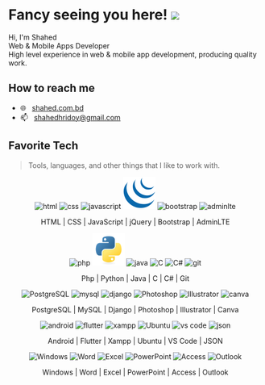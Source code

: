 # Fancy seeing you here! <img src="https://raw.githubusercontent.com/aemmadi/aemmadi/master/wave.gif" width="30">
Hi, I'm Shahed<br>
Web & Mobile Apps Developer<br>
High level experience in web & mobile app development, producing quality work.

## How to reach me
- 🌐 &nbsp; [shahed.com.bd](https://shahed.com.bd/)
- 📫 &nbsp; shahedhridoy@gmail.com

## Favorite Tech
> Tools, languages, and other things that I like to work with.

<p align="center">
  <img alt="html" height="64px" src="https://cdn.worldvectorlogo.com/logos/html-1.svg">
  <img alt="css" height="64px" src="https://cdn.worldvectorlogo.com/logos/css-3.svg">
  <img alt="javascript" height="64px" src="https://cdn.worldvectorlogo.com/logos/javascript-1.svg">
  <img alt="jquery" height="64px" src="https://raw.githubusercontent.com/devicons/devicon/master/icons/jquery/jquery-original.svg">
  <img alt="bootstrap" height="64px" src="https://cdn.worldvectorlogo.com/logos/bootstrap-5-1.svg">
  <img alt="adminlte" width="64px" src="https://cdn.worldvectorlogo.com/logos/adminlte.svg"/>
</p>

<p align="center">
  HTML | CSS | JavaScript | jQuery | Bootstrap | AdminLTE
</p>

<p align="center">
  <img alt="php" width="64px" src="https://raw.githubusercontent.com/dereknguyen269/dereknguyen269/master/images/php.svg">
  <img alt="python" height="64px" src="https://raw.githubusercontent.com/devicons/devicon/master/icons/python/python-original.svg">
  <img alt="java" height="64px" src="https://cdn.worldvectorlogo.com/logos/java.svg">
  <img alt="C" width="64px" src="https://cdn.worldvectorlogo.com/logos/c-1.svg">
  <img alt="C#" width="64px" src="https://cdn.worldvectorlogo.com/logos/c--4.svg">
  <img alt="git" width="64px" src="https://cdn.worldvectorlogo.com/logos/git-icon.svg">
</p>

<p align="center">
  Php | Python | Java | C | C# | Git
</p>

<p align="center">
  <img alt="PostgreSQL" width="64px" src="https://cdn.worldvectorlogo.com/logos/postgresql.svg">
  <img alt="mysql" height="64px" src="https://cdn.worldvectorlogo.com/logos/mysql-6.svg">
  <img alt="django" height="64px" src="https://cdn.worldvectorlogo.com/logos/django.svg">
  <img alt="Photoshop" width="64px" src="https://cdn.worldvectorlogo.com/logos/adobe-photoshop-2.svg">
  <img alt="Illustrator" width="64px" src="https://cdn.worldvectorlogo.com/logos/adobe-illustrator-cc-icon.svg">
  <img alt="canva" height="64px" src="https://cdn.worldvectorlogo.com/logos/canva-1.svg">
</p>

<p align="center">
  PostgreSQL | MySQL | Django | Photoshop | Illustrator | Canva
</p>

<p align="center">
  <img alt="android" width="64px" src="https://cdn.worldvectorlogo.com/logos/android-4.svg">
  <img alt="flutter" width="64px" src="https://cdn.worldvectorlogo.com/logos/flutter.svg">
  <img alt="xampp" width="64px" src="https://cdn.worldvectorlogo.com/logos/xampp.svg">
  <img alt="Ubuntu" width="64px" src="https://cdn.worldvectorlogo.com/logos/ubuntu-4.svg">
  <img alt="vs code" width="64px" src="https://cdn.worldvectorlogo.com/logos/visual-studio-code-1.svg">
  <img alt="json" width="64px" src="https://cdn.worldvectorlogo.com/logos/json.svg">
</p>

<p align="center">
  Android | Flutter | Xampp | Ubuntu | VS Code | JSON
</p>

<p align="center">
  <img alt="Windows" width="64px" src="https://cdn.worldvectorlogo.com/logos/microsoft-windows-11.svg">
  <img alt="Word" width="64px" src="https://cdn.worldvectorlogo.com/logos/word-1.svg">
  <img alt="Excel" width="64px" src="https://cdn.worldvectorlogo.com/logos/excel-4.svg">
  <img alt="PowerPoint" width="64px" src="https://cdn.worldvectorlogo.com/logos/powerpoint-2.svg">
  <img alt="Access" width="64px" src="https://cdn.worldvectorlogo.com/logos/microsoft-access-1.svg">
  <img alt="Outlook" width="64px" src="https://cdn.worldvectorlogo.com/logos/outlook-1.svg">
</p>

<p align="center">
  Windows | Word | Excel | PowerPoint | Access | Outlook
</p>
